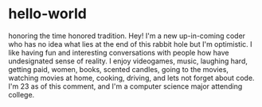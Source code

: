 # hello-world
honoring the time honored tradition.
Hey! I'm a new up-in-coming coder who has no idea what lies at the end of this rabbit hole but I'm optimistic. I like having fun and interesting conversations with people how have undesignated sense of reality. I enjoy videogames, music, laughing hard, getting paid, women, books, scented candles, going to the movies, watching movies at home, cooking, driving, and lets not forget about code. I'm 23 as of this comment, and I'm a computer science major attending college. 
